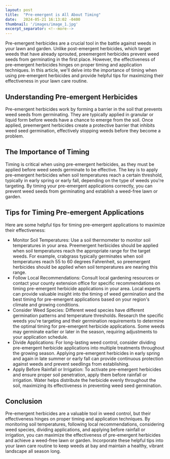 ```yaml
---
layout: post
title:  "Pre-emergent is All About Timing"
date:   2024-05-21 16:13:02 -0400
thumbnail: '/images/image_1.jpg'
excerpt_separator: <!--more-->
---
```

Pre-emergent herbicides are a crucial tool in the battle against weeds in your lawn and garden. <!--more-->Unlike post-emergent herbicides, which target weeds that have already sprouted, preemergent herbicides prevent weed seeds from germinating in the first place. However, the effectiveness of pre-emergent herbicides hinges on proper timing and application techniques. In this article, we'll delve into the importance of timing when using pre-emergent herbicides and provide helpful tips for maximizing their effectiveness in your lawn care routine.

## Understanding Pre-emergent Herbicides
Pre-emergent herbicides work by forming a barrier in the soil that prevents weed seeds from germinating. They are typically applied in granular or liquid form before weeds have a chance to emerge from the soil. Once applied, preemergent herbicides create a protective barrier that inhibits weed seed germination, effectively stopping weeds before they become a problem.

## The Importance of Timing
Timing is critical when using pre-emergent herbicides, as they must be applied before weed seeds germinate to be effective. The key is to apply pre-emergent herbicides when soil temperatures reach a certain threshold, typically in early spring or early fall, depending on the type of weeds you're targeting. By timing your pre-emergent applications correctly, you can prevent weed seeds from germinating and establish a weed-free lawn or garden.

## Tips for Timing Pre-emergent Applications
Here are some helpful tips for timing pre-emergent applications to maximize their effectiveness:
* Monitor Soil Temperatures: Use a soil thermometer to monitor soil temperatures in your area. Preemergent herbicides should be applied when soil temperatures reach the appropriate range for the target weeds. For example, crabgrass typically germinates when soil temperatures reach 55 to 60 degrees Fahrenheit, so preemergent herbicides should be applied when soil temperatures are nearing this range.
* Follow Local Recommendations: Consult local gardening resources or contact your county extension office for specific recommendations on timing pre-emergent herbicide applications in your area. Local experts can provide valuable insight into the timing of weed germination and the best timing for pre-emergent applications based on your region's climate and growing conditions.
* Consider Weed Species: Different weed species have different germination patterns and temperature thresholds. Research the specific weeds you're targeting and their germination requirements to determine the optimal timing for pre-emergent herbicide applications. Some weeds may germinate earlier or later in the season, requiring adjustments to your application schedule.
* Divide Applications: For long-lasting weed control, consider dividing pre-emergent herbicide applications into multiple treatments throughout the growing season. Applying pre-emergent herbicides in early spring and again in late summer or early fall can provide continuous protection against weeds and prevent seedlings from establishing.
* Apply Before Rainfall or Irrigation: To activate pre-emergent herbicides and ensure proper soil penetration, apply them before rainfall or irrigation. Water helps distribute the herbicide evenly throughout the soil, maximizing its effectiveness in preventing weed seed germination.

## Conclusion
Pre-emergent herbicides are a valuable tool in weed control, but their effectiveness hinges on proper timing and application techniques. By monitoring soil temperatures, following local recommendations, considering weed species, dividing applications, and applying before rainfall or irrigation, you can maximize the effectiveness of pre-emergent herbicides and achieve a weed-free lawn or garden. Incorporate these helpful tips into your lawn care routine to keep weeds at bay and maintain a healthy, vibrant landscape all season long.
